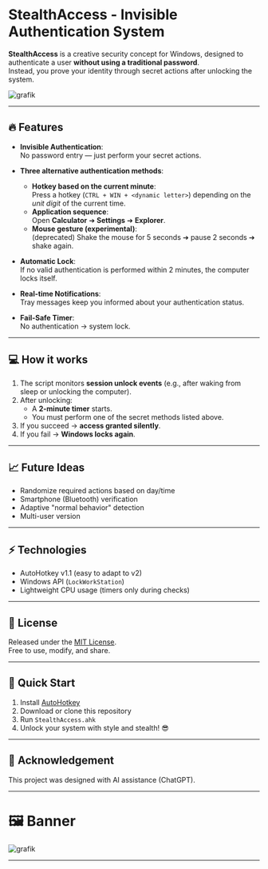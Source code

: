 # StealthAccess - Invisible Authentication System

**StealthAccess** is a creative security concept for Windows, designed to authenticate a user **without using a traditional password**.  
Instead, you prove your identity through secret actions after unlocking the system.


![grafik](https://github.com/user-attachments/assets/f8f54fc7-fe0e-47a7-8039-3627f33114d9)


---

## 🔥 Features

- **Invisible Authentication**:  
  No password entry — just perform your secret actions.

- **Three alternative authentication methods**:
  - **Hotkey based on the current minute**:  
    Press a hotkey (`CTRL + WIN + <dynamic letter>`) depending on the *unit digit* of the current time.
  - **Application sequence**:  
    Open **Calculator** ➔ **Settings** ➔ **Explorer**.
  - **Mouse gesture (experimental)**:  
    (deprecated) Shake the mouse for 5 seconds ➔ pause 2 seconds ➔ shake again.

- **Automatic Lock**:  
  If no valid authentication is performed within 2 minutes, the computer locks itself.

- **Real-time Notifications**:  
  Tray messages keep you informed about your authentication status.

- **Fail-Safe Timer**:  
  No authentication → system lock.

---

## 💻 How it works

1. The script monitors **session unlock events** (e.g., after waking from sleep or unlocking the computer).
2. After unlocking:
   - A **2-minute timer** starts.
   - You must perform one of the secret methods listed above.
3. If you succeed → **access granted silently**.
4. If you fail → **Windows locks again**.

---

## 📈 Future Ideas

- Randomize required actions based on day/time
- Smartphone (Bluetooth) verification
- Adaptive "normal behavior" detection
- Multi-user version

---

## ⚡ Technologies

- AutoHotkey v1.1 (easy to adapt to v2)
- Windows API (`LockWorkStation`)
- Lightweight CPU usage (timers only during checks)

---

## 📜 License

Released under the [MIT License](LICENSE).  
Free to use, modify, and share.

---

## 🚀 Quick Start

1. Install [AutoHotkey](https://www.autohotkey.com/)
2. Download or clone this repository
3. Run `StealthAccess.ahk`
4. Unlock your system with style and stealth! 😎

---

## 🤝 Acknowledgement

This project was designed with AI assistance (ChatGPT).

---

# 🖼️ Banner
![grafik](https://github.com/user-attachments/assets/3fbd9b0a-758e-4062-a231-4c49c26434fa)



---

